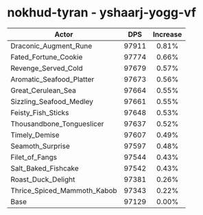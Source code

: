 # nokhud-tyran - yshaarj-yogg-vf
| Actor | DPS | Increase |
|---|:---:|:---:|
|Draconic_Augment_Rune|97911|0.81%|
|Fated_Fortune_Cookie|97774|0.66%|
|Revenge_Served_Cold|97679|0.57%|
|Aromatic_Seafood_Platter|97673|0.56%|
|Great_Cerulean_Sea|97664|0.55%|
|Sizzling_Seafood_Medley|97661|0.55%|
|Feisty_Fish_Sticks|97648|0.53%|
|Thousandbone_Tongueslicer|97637|0.52%|
|Timely_Demise|97607|0.49%|
|Seamoth_Surprise|97597|0.48%|
|Filet_of_Fangs|97544|0.43%|
|Salt_Baked_Fishcake|97542|0.43%|
|Roast_Duck_Delight|97381|0.26%|
|Thrice_Spiced_Mammoth_Kabob|97343|0.22%|
|Base|97129|0.00%|
